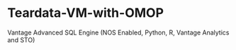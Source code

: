 # Teardata-VM-with-OMOP
Vantage Advanced SQL Engine (NOS Enabled, Python, R, Vantage Analytics and STO)
